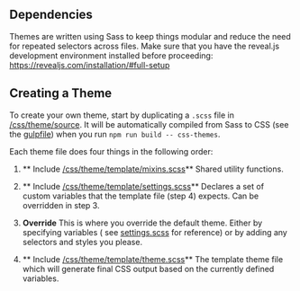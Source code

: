## Dependencies

Themes are written using Sass to keep things modular and reduce the need for repeated selectors across files. Make sure
that you have the reveal.js development environment installed before
proceeding: https://revealjs.com/installation/#full-setup

## Creating a Theme

To create your own theme, start by duplicating a ```.scss``` file
in [/css/theme/source](https://github.com/hakimel/reveal.js/blob/master/css/theme/source). It will be automatically
compiled from Sass to CSS (see the [gulpfile](https://github.com/hakimel/reveal.js/blob/master/gulpfile.js)) when you
run `npm run build -- css-themes`.

Each theme file does four things in the following order:

1. **
   Include [/css/theme/template/mixins.scss](https://github.com/hakimel/reveal.js/blob/master/css/theme/template/mixins.scss)**
   Shared utility functions.

2. **
   Include [/css/theme/template/settings.scss](https://github.com/hakimel/reveal.js/blob/master/css/theme/template/settings.scss)**
   Declares a set of custom variables that the template file (step 4) expects. Can be overridden in step 3.

3. **Override**
   This is where you override the default theme. Either by specifying variables (
   see [settings.scss](https://github.com/hakimel/reveal.js/blob/master/css/theme/template/settings.scss) for reference)
   or by adding any selectors and styles you please.

4. **
   Include [/css/theme/template/theme.scss](https://github.com/hakimel/reveal.js/blob/master/css/theme/template/theme.scss)**
   The template theme file which will generate final CSS output based on the currently defined variables.
